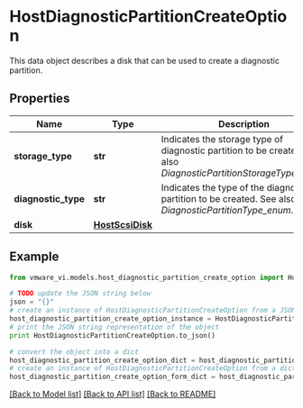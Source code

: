 # HostDiagnosticPartitionCreateOption

This data object describes a disk that can be used to create a diagnostic partition. 

## Properties
Name | Type | Description | Notes
------------ | ------------- | ------------- | -------------
**storage_type** | **str** | Indicates the storage type of diagnostic partition to be created.  See also *DiagnosticPartitionStorageType_enum*.  | 
**diagnostic_type** | **str** | Indicates the type of the diagnostic partition to be created.  See also *DiagnosticPartitionType_enum*.  | 
**disk** | [**HostScsiDisk**](HostScsiDisk.md) |  | 

## Example

```python
from vmware_vi.models.host_diagnostic_partition_create_option import HostDiagnosticPartitionCreateOption

# TODO update the JSON string below
json = "{}"
# create an instance of HostDiagnosticPartitionCreateOption from a JSON string
host_diagnostic_partition_create_option_instance = HostDiagnosticPartitionCreateOption.from_json(json)
# print the JSON string representation of the object
print HostDiagnosticPartitionCreateOption.to_json()

# convert the object into a dict
host_diagnostic_partition_create_option_dict = host_diagnostic_partition_create_option_instance.to_dict()
# create an instance of HostDiagnosticPartitionCreateOption from a dict
host_diagnostic_partition_create_option_form_dict = host_diagnostic_partition_create_option.from_dict(host_diagnostic_partition_create_option_dict)
```
[[Back to Model list]](../README.md#documentation-for-models) [[Back to API list]](../README.md#documentation-for-api-endpoints) [[Back to README]](../README.md)


